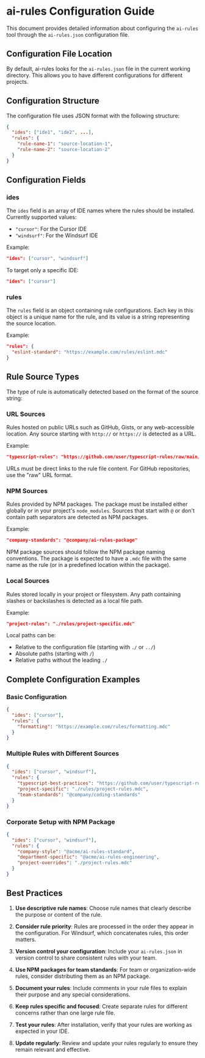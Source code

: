 # ai-rules Configuration Guide

This document provides detailed information about configuring the `ai-rules` tool through the `ai-rules.json` configuration file.

## Configuration File Location

By default, ai-rules looks for the `ai-rules.json` file in the current working directory. This allows you to have different configurations for different projects.

## Configuration Structure

The configuration file uses JSON format with the following structure:

```json
{
  "ides": ["ide1", "ide2", ...],
  "rules": {
    "rule-name-1": "source-location-1",
    "rule-name-2": "source-location-2"
  }
}
```

## Configuration Fields

### ides

The `ides` field is an array of IDE names where the rules should be installed. Currently supported values:

- `"cursor"`: For the Cursor IDE
- `"windsurf"`: For the Windsurf IDE

Example:

```json
"ides": ["cursor", "windsurf"]
```

To target only a specific IDE:

```json
"ides": ["cursor"]
```

### rules

The `rules` field is an object containing rule configurations. Each key in this object is a unique name for the rule, and its value is a string representing the source location.

Example:

```json
"rules": {
  "eslint-standard": "https://example.com/rules/eslint.mdc"
}
```

## Rule Source Types

The type of rule is automatically detected based on the format of the source string:

### URL Sources

Rules hosted on public URLs such as GitHub, Gists, or any web-accessible location. Any source starting with `http://` or `https://` is detected as a URL.

Example:

```json
"typescript-rules": "https://github.com/user/typescript-rules/raw/main/typescript.mdc"
```

URLs must be direct links to the rule file content. For GitHub repositories, use the "raw" URL format.

### NPM Sources

Rules provided by NPM packages. The package must be installed either globally or in your project's `node_modules`. Sources that start with `@` or don't contain path separators are detected as NPM packages.

Example:

```json
"company-standards": "@company/ai-rules-package"
```

NPM package sources should follow the NPM package naming conventions. The package is expected to have a `.mdc` file with the same name as the rule (or in a predefined location within the package).

### Local Sources

Rules stored locally in your project or filesystem. Any path containing slashes or backslashes is detected as a local file path.

Example:

```json
"project-rules": "./rules/project-specific.mdc"
```

Local paths can be:

- Relative to the configuration file (starting with `./` or `../`)
- Absolute paths (starting with `/`)
- Relative paths without the leading `./`

## Complete Configuration Examples

### Basic Configuration

```json
{
  "ides": ["cursor"],
  "rules": {
    "formatting": "https://example.com/rules/formatting.mdc"
  }
}
```

### Multiple Rules with Different Sources

```json
{
  "ides": ["cursor", "windsurf"],
  "rules": {
    "typescript-best-practices": "https://github.com/user/typescript-rules/raw/main/typescript.mdc",
    "project-specific": "./rules/project-rules.mdc",
    "team-standards": "@company/coding-standards"
  }
}
```

### Corporate Setup with NPM Package

```json
{
  "ides": ["cursor", "windsurf"],
  "rules": {
    "company-style": "@acme/ai-rules-standard",
    "department-specific": "@acme/ai-rules-engineering",
    "project-overrides": "./project-rules.mdc"
  }
}
```

## Best Practices

1. **Use descriptive rule names**: Choose rule names that clearly describe the purpose or content of the rule.

2. **Consider rule priority**: Rules are processed in the order they appear in the configuration. For Windsurf, which concatenates rules, this order matters.

3. **Version control your configuration**: Include your `ai-rules.json` in version control to share consistent rules with your team.

4. **Use NPM packages for team standards**: For team or organization-wide rules, consider distributing them as an NPM package.

5. **Document your rules**: Include comments in your rule files to explain their purpose and any special considerations.

6. **Keep rules specific and focused**: Create separate rules for different concerns rather than one large rule file.

7. **Test your rules**: After installation, verify that your rules are working as expected in your IDE.

8. **Update regularly**: Review and update your rules regularly to ensure they remain relevant and effective.
